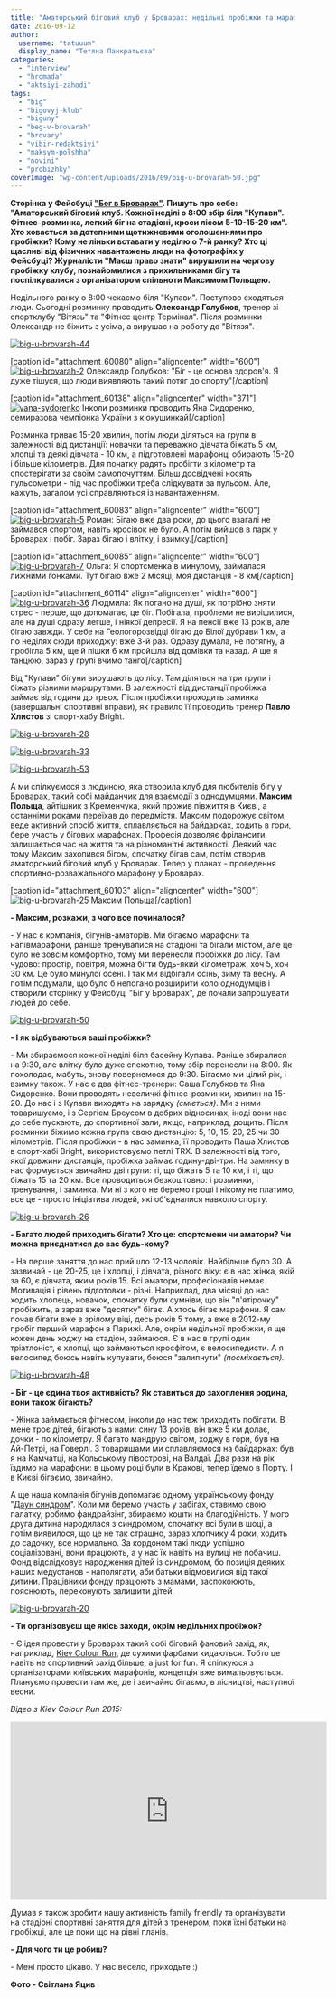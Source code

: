 ```yaml
---
title: "Аматорський біговий клуб у Броварах: недільні пробіжки та марафони - ФОТО"
date: 2016-09-12
author: 
  username: "tatuuum"
  display_name: "Тетяна Панкратьєва"
categories: 
  - "interview"
  - "hromada"
  - "aktsiyi-zahodi"
tags: 
  - "big"
  - "bigovyj-klub"
  - "biguny"
  - "beg-v-brovarah"
  - "brovary"
  - "vibir-redaktsiyi"
  - "maksym-polshha"
  - "novini"
  - "probizhky"
coverImage: "wp-content/uploads/2016/09/big-u-brovarah-50.jpg"
---
```


**Сторінка у Фейсбуці ["Бег в Броварах"](https://www.facebook.com/RunBrovary). Пишуть про себе: "Аматорський біговий клуб. Кожної неділі о 8:00 збір біля "Купави". Фітнес-розминка, легкий біг на стадіоні, кроси лісом 5-10-15-20 км". Хто ховається за дотепними щотижневими оголошеннями про пробіжки? Кому не ліньки вставати у неділю о 7-й ранку? Хто ці щасливі від фізичних навантажень люди на фотографіях у Фейсбуці? Журналісти "Маєш право знати" вирушили на чергову пробіжку клубу, познайомилися з прихильниками бігу та поспілкувалися з організатором спільноти Максимом Польщею.**

Недільного ранку о 8:00 чекаємо біля "Купави". Поступово сходяться люди. Сьогодні розминку проводить **Олександр Голубков**, тренер зі спортклубу "Вітязь" та "Фітнес центр Термінал". Після розминки Олександр не біжить з усіма, а вирушає на роботу до "Вітязя".

[![big-u-brovarah-44](https://mpz.brovary.org/wp-content/uploads/2016/09/big-u-brovarah-44.jpg)](https://mpz.brovary.org/wp-content/uploads/2016/09/big-u-brovarah-44.jpg)

\[caption id="attachment\_60080" align="aligncenter" width="600"\][![big-u-brovarah-2](https://mpz.brovary.org/wp-content/uploads/2016/09/big-u-brovarah-2.jpg)](https://mpz.brovary.org/wp-content/uploads/2016/09/big-u-brovarah-2.jpg) Олександр Голубков: "Біг - це основа здоров'я. Я дуже тішуся, що люди виявляють такий потяг до спорту"\[/caption\]

\[caption id="attachment\_60138" align="aligncenter" width="371"\][![yana-sydorenko](https://mpz.brovary.org/wp-content/uploads/2016/09/yana-sydorenko.jpg)](https://mpz.brovary.org/wp-content/uploads/2016/09/yana-sydorenko.jpg) Інколи розминки проводить Яна Сидоренко, семиразова чемпіонка України з кіокушинкай\[/caption\]

Розминка триває 15-20 хвилин, потім люди діляться на групи в залежності від дистанції: новачки та переважно дівчата біжать 5 км, хлопці та деякі дівчата - 10 км, а підготовлені марафонці обирають 15-20 і більше кілометрів. Для початку радять пробігти з кілометр та спостерігати за своїм самопочуттям. Більш досвідчені носять пульсометри - під час пробіжки треба слідкувати за пульсом. Але, кажуть, загалом усі справляються із навантаженням.

\[caption id="attachment\_60083" align="aligncenter" width="600"\][![big-u-brovarah-5](https://mpz.brovary.org/wp-content/uploads/2016/09/big-u-brovarah-5.jpg)](https://mpz.brovary.org/wp-content/uploads/2016/09/big-u-brovarah-5.jpg) Роман: Бігаю вже два роки, до цього взагалі не займався спортом, навіть кросівок не було. А потім вийшов в парк у Броварах і побіг. Зараз бігаю і влітку, і взимку.\[/caption\]

\[caption id="attachment\_60085" align="aligncenter" width="600"\][![big-u-brovarah-7](https://mpz.brovary.org/wp-content/uploads/2016/09/big-u-brovarah-7.jpg)](https://mpz.brovary.org/wp-content/uploads/2016/09/big-u-brovarah-7.jpg) Ольга: Я спортсменка в минулому, займалася лижними гонками. Тут бігаю вже 2 місяці, моя дистанція - 8 км\[/caption\]

\[caption id="attachment\_60114" align="aligncenter" width="600"\][![big-u-brovarah-36](https://mpz.brovary.org/wp-content/uploads/2016/09/big-u-brovarah-36.jpg)](https://mpz.brovary.org/wp-content/uploads/2016/09/big-u-brovarah-36.jpg) Людмила: Як погано на душі, як потрібно зняти стрес - перше, що допомагає, це біг. Побігала, проблеми не вирішилися, але на душі одразу легше, і ніякої депресії. Я на пенсії вже 13 років, але бігаю завжди. У себе на Геологорозвідці бігаю до Білої дубрави 1 км, а по неділях сюди приходжу: вже 3-й раз. Одразу думала, не потягну, а пробігла 5 км, ще й пішки 6 км пройшла від домівки та назад. А ще я танцюю, зараз у групі вчимо танго\[/caption\]

Від "Купави" бігуни вирушають до лісу. Там діляться на три групи і біжать різними маршрутами. В залежності від дистанції пробіжка займає від години до трьох. Після пробіжки проходить заминка (завершальні спортивні вправи), як правило її проводить тренер **Павло Хлистов** зі спорт-хабу Bright.

[![big-u-brovarah-28](https://mpz.brovary.org/wp-content/uploads/2016/09/big-u-brovarah-28.jpg)](https://mpz.brovary.org/wp-content/uploads/2016/09/big-u-brovarah-28.jpg)

[![big-u-brovarah-33](https://mpz.brovary.org/wp-content/uploads/2016/09/big-u-brovarah-33.jpg)](https://mpz.brovary.org/wp-content/uploads/2016/09/big-u-brovarah-33.jpg)

[![big-u-brovarah-53](https://mpz.brovary.org/wp-content/uploads/2016/09/big-u-brovarah-53.jpg)](https://mpz.brovary.org/wp-content/uploads/2016/09/big-u-brovarah-53.jpg)

А ми спілкуємося з людиною, яка створила клуб для любителів бігу у Броварах, такий собі майданчик для взаємодії з однодумцями. **Максим Польща**, айтішник з Кременчука, який прожив півжиття в Києві, а останніми роками переїхав до передмістя. Максим подорожує світом, веде активний спосіб життя, сплавляється на байдарках, ходить в гори, бере участь у бігових марафонах. Професія дозволяє фрілансити, залишається час на життя та на різноманітні активності. Деякий час тому Максим захопився бігом, спочатку бігав сам, потім створив аматорський біговий клуб у Броварах. Тепер у планах - проведення спортивно-розважального марафону у Броварах.

\[caption id="attachment\_60103" align="aligncenter" width="600"\][![big-u-brovarah-25](https://mpz.brovary.org/wp-content/uploads/2016/09/big-u-brovarah-25.jpg)](https://mpz.brovary.org/wp-content/uploads/2016/09/big-u-brovarah-25.jpg) Максим Польща\[/caption\]

**\- Максим, розкажи, з чого все починалося?**

\- У нас є компанія, бігунів-аматорів. Ми бігаємо марафони та напівмарафони, раніше тренувалися на стадіоні та бігали містом, але це було не зовсім комфортно, тому ми перенесли пробіжки до лісу. Там чудово: простір, повітря, можна бігти будь-який кілометраж, хоч 5, хоч 30 км. Це було минулої осені. І так ми відбігали осінь, зиму та весну. А потім подумали, що було б непогано розширити коло однодумців і створили сторінку у Фейсбуці "Біг у Броварах", де почали запрошувати людей до себе.

[![big-u-brovarah-50](https://mpz.brovary.org/wp-content/uploads/2016/09/big-u-brovarah-50.jpg)](https://mpz.brovary.org/wp-content/uploads/2016/09/big-u-brovarah-50.jpg)

**\- І як відбуваються ваші пробіжки?**

\- Ми збираємося кожної неділі біля басейну Купава. Раніше збиралися на 9:30, але влітку було дуже спекотно, тому збір перенесли на 8:00. Як похолодає, мабуть, знову повернемося до 9:30. Бігаємо ми цілий рік, і взимку також. У нас є два фітнес-тренери: Саша Голубков та Яна Сидоренко. Вони проводять невеличкі фітнес-розминки, хвилин на 15-20. До нас і з Купави виходять на зарядку _(сміється)_. Ми з ними товаришуємо, і з Сергієм Бреусом в добрих відносинах, іноді вони нас до себе пускають, до спортивної зали, якщо, наприклад, дощить. Після розминки біжимо кожна група свою дистанцію: 5, 10, 15, 20, 25 чи 30 кілометрів. Після пробіжки - в нас заминка, її проводить Паша Хлистов в спорт-хабі Bright, використовуємо петлі TRX. В залежності від того, якої довжини дистанція, пробіжка займає годину-дві-три. На заминку в нас формується звичайно дві групи: ті, що біжать 5 та 10 км, і ті, що біжать 15 та 20 км. Все проводиться безкоштовно: і розминки, і тренування, і заминка. Ми ні з кого не беремо гроші і нікому не платимо, все це - просто ініціатива людей, які об'єдналися навколо спорту.

[![big-u-brovarah-26](https://mpz.brovary.org/wp-content/uploads/2016/09/big-u-brovarah-26.jpg)](https://mpz.brovary.org/wp-content/uploads/2016/09/big-u-brovarah-26.jpg)

**\- Багато людей приходить бігати? Хто це: спортсмени чи аматори? Чи можна приєднатися до вас будь-кому?**

\- На перше заняття до нас прийшло 12-13 чоловік. Найбільше було 30. А зазвичай - це 20-25, це і хлопці, і дівчата, різного віку: є в нас жінка, якій за 60, є дівчата, яким років 15. Всі аматори, професіоналів немає. Мотивація і рівень підготовки - різні. Наприклад, два місяці до нас ходить хлопець, новачок, спочатку були сумніви, що він "п'ятірочку" пробіжить, а зараз вже "десятку" бігає. А хтось бігає марафони. Я сам почав бігати вже в зрілому віці, десь років 5 тому, а вже в 2012-му пробіг перший марафон в Парижі. Але, окрім недільної пробіжки, я ще кожен день ходжу на стадіон, займаюся. Є в нас в групі один тріатлоніст, є хлопці, що займаються кросфітом, є велосипедисти. А я велосипед боюсь навіть купувати, боюся "залипнути" _(посміхається)._

[![big-u-brovarah-48](https://mpz.brovary.org/wp-content/uploads/2016/09/big-u-brovarah-48.jpg)](https://mpz.brovary.org/wp-content/uploads/2016/09/big-u-brovarah-48.jpg)

**\- Біг - це єдина твоя активність? Як ставиться до захоплення родина, вони також бігають?**

\- Жінка займається фітнесом, інколи до нас теж приходить побігати. В мене троє дітей, бігають з нами: сину 13 років, він вже 5 км долає, дочки - по кілометру. Я багато мандрую світом, ходжу в гори, був на Ай-Петрі, на Говерлі. З товаришами ми сплавляємося на байдарках: був я на Камчатці, на Кольському півострові, на Валдаї. Два рази на рік їздимо на марафони: в цьому році були в Кракові, тепер їдемо в Порту. І в Києві бігаємо, звичайно.

А ще наша компанія бігунів допомагає одному українському фонду "[Даун синдром](https://downsyndrome.org.ua/)". Коли ми беремо участь у забігах, ставимо свою палатку, робимо фандрайзінг, збираємо кошти на благодійність. У мого друга дитина народилася з синдромом, спочатку всі були в шоці, а потім виявилося, що це не так страшно, зараз хлопчику 4 роки, ходить до садочку, все нормально. За кордоном такі люди успішно соціалізовані, вони працюють, а у нас їх навіть на вулиці не побачиш. Фонд відслідковує народження дітей із синдромом, бо позиція деяких наших медустанов - наполягати, аби батьки відмовилися від такої дитини. Працівники фонду працюють з мамами, заспокоюють, пояснюють, переконують залишити дітей.

[![big-u-brovarah-20](https://mpz.brovary.org/wp-content/uploads/2016/09/big-u-brovarah-20.jpg)](https://mpz.brovary.org/wp-content/uploads/2016/09/big-u-brovarah-20.jpg)

**\- Ти організовуєш ще якісь заходи, окрім недільних пробіжок?**

\- Є ідея провести у Броварах такий собі біговий фановий захід, як, наприклад, [Kiev Colour Run](https://funtime.kiev.ua/events/sport/cvetnoy-zabeg), де сухими фарбами кидаються. Тобто це навіть не спортивний захід більше, а just for fun. Я спілкуюся з організаторами київських марафонів, концепція вже вимальовується. Плануємо провести там же, де і звичайно бігаємо, в лісництві, наступної весни.

_Відео з Kiev Colour Run 2015:_

<iframe src="https://www.youtube.com/embed/emU3SH_nl8k" width="560" height="315" frameborder="0" allowfullscreen="allowfullscreen"></iframe>

Думав я також зробити нашу активність family friendly та організувати на стадіоні спортивні заняття для дітей з тренером, поки їхні батьки на пробіжці, але це поки що на рівні планів.

**\- Для чого ти це робиш?**

\- Мені просто цікаво. У нас весело, приходьте :)

**Фото - Світлана Яцив**
